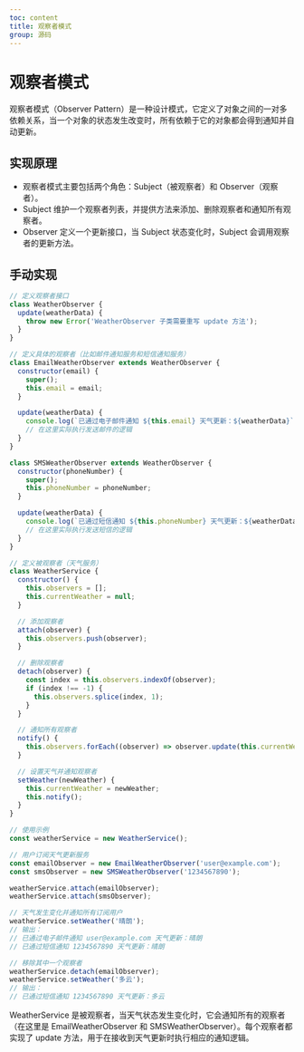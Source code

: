 ```yaml
---
toc: content
title: 观察者模式
group: 源码
---
```


# 观察者模式

观察者模式（Observer Pattern）是一种设计模式，它定义了对象之间的一对多依赖关系，当一个对象的状态发生改变时，所有依赖于它的对象都会得到通知并自动更新。

## 实现原理

- 观察者模式主要包括两个角色：Subject（被观察者）和 Observer（观察者）。
- Subject 维护一个观察者列表，并提供方法来添加、删除观察者和通知所有观察者。
- Observer 定义一个更新接口，当 Subject 状态变化时，Subject 会调用观察者的更新方法。

## 手动实现

```js
// 定义观察者接口
class WeatherObserver {
  update(weatherData) {
    throw new Error('WeatherObserver 子类需要重写 update 方法');
  }
}

// 定义具体的观察者（比如邮件通知服务和短信通知服务）
class EmailWeatherObserver extends WeatherObserver {
  constructor(email) {
    super();
    this.email = email;
  }

  update(weatherData) {
    console.log(`已通过电子邮件通知 ${this.email} 天气更新：${weatherData}`);
    // 在这里实际执行发送邮件的逻辑
  }
}

class SMSWeatherObserver extends WeatherObserver {
  constructor(phoneNumber) {
    super();
    this.phoneNumber = phoneNumber;
  }

  update(weatherData) {
    console.log(`已通过短信通知 ${this.phoneNumber} 天气更新：${weatherData}`);
    // 在这里实际执行发送短信的逻辑
  }
}

// 定义被观察者（天气服务）
class WeatherService {
  constructor() {
    this.observers = [];
    this.currentWeather = null;
  }

  // 添加观察者
  attach(observer) {
    this.observers.push(observer);
  }

  // 删除观察者
  detach(observer) {
    const index = this.observers.indexOf(observer);
    if (index !== -1) {
      this.observers.splice(index, 1);
    }
  }

  // 通知所有观察者
  notify() {
    this.observers.forEach((observer) => observer.update(this.currentWeather));
  }

  // 设置天气并通知观察者
  setWeather(newWeather) {
    this.currentWeather = newWeather;
    this.notify();
  }
}

// 使用示例
const weatherService = new WeatherService();

// 用户订阅天气更新服务
const emailObserver = new EmailWeatherObserver('user@example.com');
const smsObserver = new SMSWeatherObserver('1234567890');

weatherService.attach(emailObserver);
weatherService.attach(smsObserver);

// 天气发生变化并通知所有订阅用户
weatherService.setWeather('晴朗');
// 输出：
// 已通过电子邮件通知 user@example.com 天气更新：晴朗
// 已通过短信通知 1234567890 天气更新：晴朗

// 移除其中一个观察者
weatherService.detach(emailObserver);
weatherService.setWeather('多云');
// 输出：
// 已通过短信通知 1234567890 天气更新：多云
```

WeatherService 是被观察者，当天气状态发生变化时，它会通知所有的观察者（在这里是 EmailWeatherObserver 和 SMSWeatherObserver）。每个观察者都实现了 update 方法，用于在接收到天气更新时执行相应的通知逻辑。
